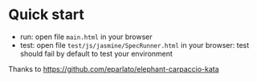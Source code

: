 # Quick start

 - run: open file `main.html` in your browser
 - test: open file `test/js/jasmine/SpecRunner.html` in your browser: test should fail by default to test your environment


Thanks to https://github.com/eparlato/elephant-carpaccio-kata
